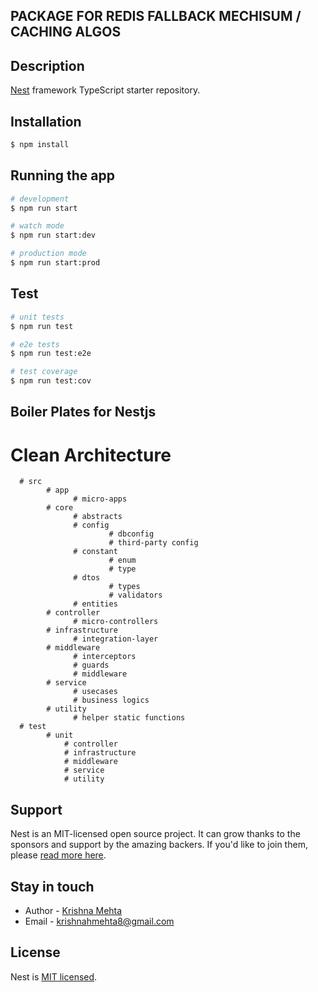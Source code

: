 ## PACKAGE FOR REDIS FALLBACK MECHISUM / CACHING ALGOS


## Description

[Nest](https://github.com/nestjs/nest) framework TypeScript starter repository.

## Installation

```bash
$ npm install
```

## Running the app

```bash
# development
$ npm run start

# watch mode
$ npm run start:dev

# production mode
$ npm run start:prod
```

## Test

```bash
# unit tests
$ npm run test

# e2e tests
$ npm run test:e2e

# test coverage
$ npm run test:cov
```

## Boiler Plates for Nestjs 

  # Clean Architecture  

      # src
            # app
                  # micro-apps
            # core
                  # abstracts
                  # config
                          # dbconfig
                          # third-party config
                  # constant
                          # enum
                          # type
                  # dtos 
                          # types
                          # validators
                  # entities 
            # controller
                  # micro-controllers
            # infrastructure
                  # integration-layer
            # middleware
                  # interceptors
                  # guards
                  # middleware
            # service
                  # usecases
                  # business logics
            # utility
                  # helper static functions
      # test
            # unit
                # controller
                # infrastructure
                # middleware
                # service
                # utility

## Support

Nest is an MIT-licensed open source project. It can grow thanks to the sponsors and support by the amazing backers. If you'd like to join them, please [read more here](https://docs.nestjs.com/support).

## Stay in touch

- Author - [Krishna Mehta](krishnahmehta8@gmail.com)
- Email - [krishnahmehta8@gmail.com](krishnahmehta8@gmail.com)

## License

Nest is [MIT licensed](LICENSE).
